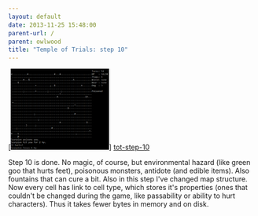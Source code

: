 ```yaml
---
layout: default
date: 2013-11-25 15:48:00
parent-url: /
parent: owlwood
title: "Temple of Trials: step 10"
---
```

[![tot-step-10][tot-step-10-thumb]] [tot-step-10]

Step 10 is done. No magic, of course, but environmental hazard (like green goo that hurts feet), poisonous monsters, antidote (and edible items). Also fountains that can cure a bit. Also in this step I've changed map structure. Now every cell has link to cell type, which stores it's properties (ones that couldn't be changed during the game, like passability or ability to hurt characters). Thus it takes fewer bytes in memory and on disk.

[tot-step-10]: /images/tot-step-10.png
[tot-step-10-thumb]: /thumbs/tot-step-10.png
